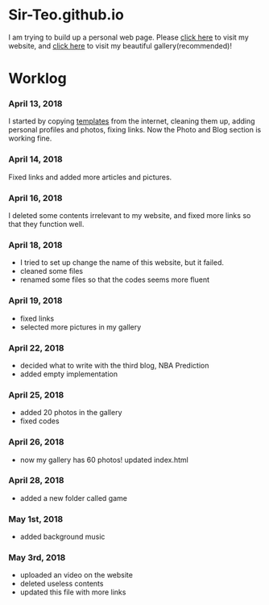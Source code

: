 [website]:https://sir-teo.github.io
[gallery]:https://sir-teo.github.io/gallery
[HTML5 up]: http://html5up.com
# Sir-Teo.github.io
I am trying to build up a personal web page. 
Please [click here][website] to visit my website, and [click here][gallery] to visit my beautiful gallery(recommended)!

# Worklog
### April 13, 2018
I started by copying [templates][HTML5 up] from the internet, cleaning them up, adding personal profiles and photos, fixing links. Now the 
Photo and Blog section is working fine. 

### April 14, 2018
Fixed links and added more articles and pictures. 

### April 16, 2018
I deleted some contents irrelevant to my website, and fixed more links so that they function well.

### April 18, 2018
- I tried to set up change the name of this website, but it failed. 
- cleaned some files
- renamed some files so that the codes seems more fluent

### April 19, 2018
- fixed links
- selected more pictures in my gallery

### April 22, 2018
- decided what to write with the third blog, NBA Prediction
- added empty implementation

### April 25, 2018
- added 20 photos in the gallery
- fixed codes

### April 26, 2018
- now my gallery has 60 photos!
updated index.html

### April 28, 2018
- added a new folder called game

### May 1st, 2018
- added background music

### May 3rd, 2018
- uploaded an video on the website
- deleted useless contents
- updated this file with more links




